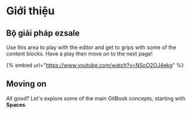 # Giới thiệu

## Bộ giải pháp ezsale&#x20;

Use this area to play with the editor and get to grips with some of the content blocks. Have a play then move on to the next page!

{% embed url="https://www.youtube.com/watch?v=NSoO2OJ4ekg" %}

## Moving on

All good? Let's explore some of the main GitBook concepts, starting with **Spaces**.
